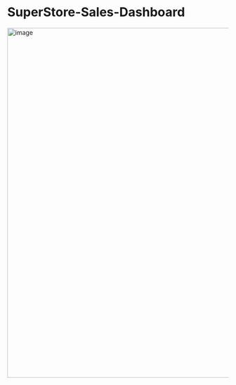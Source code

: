 # SuperStore-Sales-Dashboard

<img width="1373" height="798" alt="image" src="https://github.com/user-attachments/assets/4e07ec1e-634f-4091-ae98-29a08be18a71" />



